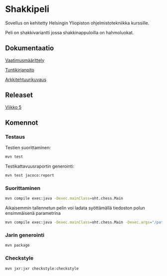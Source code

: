 # Shakkipeli
Sovellus on kehitetty Helsingin Yliopiston ohjelmistotekniikka kurssille.

Peli on shakkivariantti jossa shakkinappuloilla on hahmoluokat.

## Dokumentaatio
[Vaatimusmäärittely](https://github.com/chzesa/uni-oth/blob/master/dokumentaatio/vaatimusmaarittely.md)

[Tuntikirjanpito](https://github.com/chzesa/uni-oth/blob/master/dokumentaatio/tuntikirjanpito.md)

[Arkkitehtuurikuvaus](https://github.com/chzesa/uni-oth/blob/master/dokumentaatio/arkkitehtuuri.md)

## Releaset

[Viikko 5](https://github.com/chzesa/uni-oht/releases/tag/week5)

## Komennot
### Testaus
Testien suorittaminen:
```sh
mvn test
```

Testikattavuusraportin generointi:
```sh
mvn test jacoco:report
```

### Suorittaminen
```sh
mvn compile exec:java -Dexec.mainClass=oht.chess.Main
```

Aikaisemmin tallennetun pelin voi ladata syöttämällä tiedoston polun ensimmäisenä parametrina

```sh
mvn compile exec:java -Dexec.mainClass=oht.chess.Main -Dexec.args="/path/to/file"
```

### Jarin generointi
```sh
mvn package
```

### Checkstyle
```sh
mvn jxr:jxr checkstyle:checkstyle
```